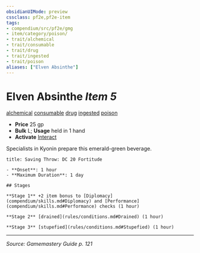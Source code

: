 ```yaml
---
obsidianUIMode: preview
cssclass: pf2e,pf2e-item
tags:
- compendium/src/pf2e/gmg
- item/category/poison/
- trait/alchemical
- trait/consumable
- trait/drug
- trait/ingested
- trait/poison
aliases: ["Elven Absinthe"]
---
```

# Elven Absinthe *Item 5*  
[alchemical](alchemical.md "Alchemical Item Trait")  [consumable](consumable.md "Consumable Item Trait")  [drug](drug-gmg.md "Drug Item Trait")  [ingested](ingested.md "Ingested Item Trait")  [poison](Reference/Rules/Traits/poison.md "Poison Effect Trait")  

- **Price** 25 gp
- **Bulk** L; **Usage** held in 1 hand
- **Activate** [Interact](interact.md)

Specialists in Kyonin prepare this emerald-green beverage.

```ad-inline-affliction
title: Saving Throw: DC 20 Fortitude

- **Onset**: 1 hour
- **Maximum Duration**: 1 day

## Stages

**Stage 1** +2 item bonus to [Diplomacy](compendium/skills.md#Diplomacy) and [Performance](compendium/skills.md#Performance) checks (1 hour)

**Stage 2** [drained](rules/conditions.md#Drained) (1 hour)

**Stage 3** [stupefied](rules/conditions.md#Stupefied) (1 hour)
```


---
*Source: Gamemastery Guide p. 121*